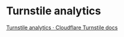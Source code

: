 # Turnstile analytics
[Turnstile analytics · Cloudflare Turnstile docs](https://developers.cloudflare.com/turnstile/turnstile-analytics/)

